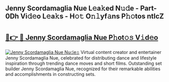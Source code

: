 ## Jenny Scordamaglia Nue L𝚎a𝚔ed N𝚞𝚍e - Part-0Dh Vi𝚍𝚎o L𝚎a𝚔s - H𝚘𝚝 O𝚗𝚕yf𝚊ns P𝚑𝚘tos ntIcZ

# <h2><a href="http://kfc0nl.oniu.top/?m=Jenny+Scordamaglia+Nue">🔗👉 🔴 Jenny Scordamaglia Nue P𝚑ot𝚘𝚜 V𝚒d𝚎o</a></h2>

[![Jenny Scordamaglia Nue Nu𝚍e𝚜](https://i.imgur.com/0qMVB7G.gif)](http://kfc0nl.oniu.top/?m=Jenny+Scordamaglia+Nue)
Virtual content creator and entertainer Jenny Scordamaglia Nue, celebrated for distributing dance and lifestyle inspiration through trending dance moves and short films. Outstanding set builder Jenny Scordamaglia Nue, recognized for their remarkable abilities and accomplishments in constructing sets.  
